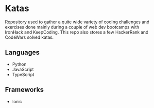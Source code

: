 # Katas

Repository used to gather a quite wide variety of coding challenges and exercises done mainly during a couple of web dev bootcamps with IronHack and KeepCoding. This repo also stores a few HackerRank and CodeWars solved katas.

## Languages

- Python
- JavaScript
- TypeScript

## Frameworks

- Ionic
